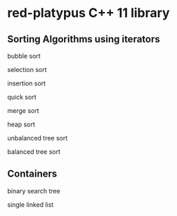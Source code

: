 # red-platypus C++ 11 library

## Sorting Algorithms using iterators

bubble sort

selection sort

insertion sort

quick sort

merge sort

heap sort

unbalanced tree sort

balanced tree sort

## Containers

binary search tree

single linked list


